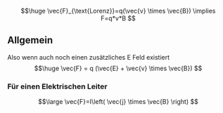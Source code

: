$$\huge
\vec{F}_{\text{Lorenz}}=q(\vec{v} \times \vec{B}) \implies F=q*v*B
$$

## Allgemein
Also wenn auch noch einen zusätzliches E Feld existiert
$$\huge
\vec{F} = q (\vec{E} + \vec{v} \times \vec{B})
$$
### Für einen Elektrischen Leiter
$$\large
\vec{F}=I\left( \vec{j} \times \vec{B} \right)
$$
